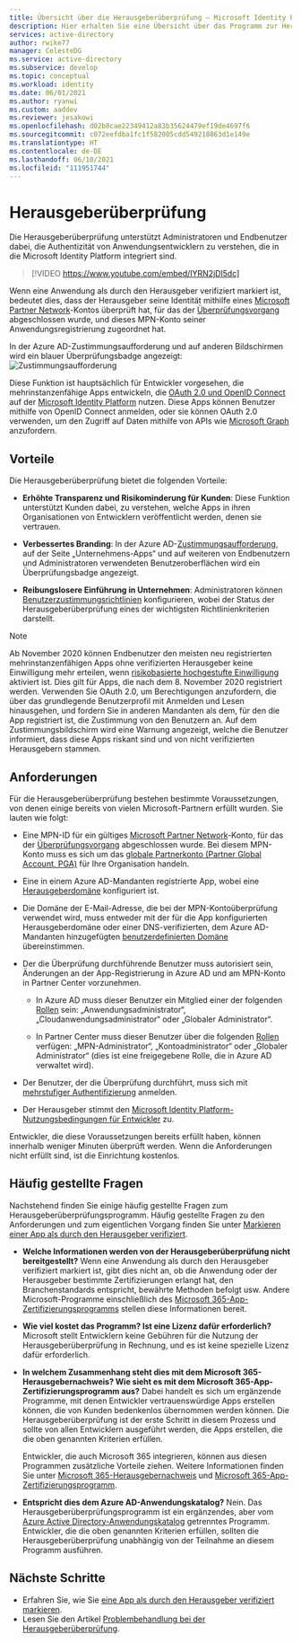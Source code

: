 ```yaml
---
title: Übersicht über die Herausgeberüberprüfung – Microsoft Identity Platform | Azure
description: Hier erhalten Sie eine Übersicht über das Programm zur Herausgeberüberprüfung für die Microsoft Identity Platform. Darin werden die Vorteile, die Programmanforderungen und häufig gestellte Fragen aufgeführt. Wenn eine Anwendung als durch den Herausgeber verifiziert markiert ist, bedeutet dies, dass der Herausgeber seine Identität mithilfe eines Microsoft Partner Network-Kontos überprüft hat, für das der Überprüfungsvorgang abgeschlossen wurde, und dieses MPN-Konto seiner Anwendungsregistrierung zugeordnet hat.
services: active-directory
author: rwike77
manager: CelesteDG
ms.service: active-directory
ms.subservice: develop
ms.topic: conceptual
ms.workload: identity
ms.date: 06/01/2021
ms.author: ryanwi
ms.custom: aaddev
ms.reviewer: jesakowi
ms.openlocfilehash: d02b8cae22349412a83b35624479ef19de4697f6
ms.sourcegitcommit: c072eefdba1fc1f582005cdd549218863d1e149e
ms.translationtype: HT
ms.contentlocale: de-DE
ms.lasthandoff: 06/10/2021
ms.locfileid: "111951744"
---
```

# <a name="publisher-verification"></a>Herausgeberüberprüfung

Die Herausgeberüberprüfung unterstützt Administratoren und Endbenutzer dabei, die Authentizität von Anwendungsentwicklern zu verstehen, die in die Microsoft Identity Platform integriert sind. 

> [!VIDEO https://www.youtube.com/embed/IYRN2jDl5dc]

Wenn eine Anwendung als durch den Herausgeber verifiziert markiert ist, bedeutet dies, dass der Herausgeber seine Identität mithilfe eines [Microsoft Partner Network](https://partner.microsoft.com/membership)-Kontos überprüft hat, für das der [Überprüfungsvorgang](/partner-center/verification-responses) abgeschlossen wurde, und dieses MPN-Konto seiner Anwendungsregistrierung zugeordnet hat. 

In der Azure AD-Zustimmungsaufforderung und auf anderen Bildschirmen wird ein blauer Überprüfungsbadge angezeigt: ![Zustimmungsaufforderung](./media/publisher-verification-overview/consent-prompt.png)

Diese Funktion ist hauptsächlich für Entwickler vorgesehen, die mehrinstanzenfähige Apps entwickeln, die [OAuth 2.0 und OpenID Connect](active-directory-v2-protocols.md) auf der [Microsoft Identity Platform](v2-overview.md) nutzen. Diese Apps können Benutzer mithilfe von OpenID Connect anmelden, oder sie können OAuth 2.0 verwenden, um den Zugriff auf Daten mithilfe von APIs wie [Microsoft Graph](https://developer.microsoft.com/graph/) anzufordern.

## <a name="benefits"></a>Vorteile
Die Herausgeberüberprüfung bietet die folgenden Vorteile:
- **Erhöhte Transparenz und Risikominderung für Kunden**: Diese Funktion unterstützt Kunden dabei, zu verstehen, welche Apps in ihren Organisationen von Entwicklern veröffentlicht werden, denen sie vertrauen. 

- **Verbessertes Branding**: In der Azure AD-[Zustimmungsaufforderung](application-consent-experience.md), auf der Seite „Unternehmens-Apps“ und auf weiteren von Endbenutzern und Administratoren verwendeten Benutzeroberflächen wird ein Überprüfungsbadge angezeigt. 

- **Reibungslosere Einführung in Unternehmen**: Administratoren können [Benutzerzustimmungsrichtlinien](../manage-apps/configure-user-consent.md) konfigurieren, wobei der Status der Herausgeberüberprüfung eines der wichtigsten Richtlinienkriterien darstellt.

> [!NOTE]
> Ab November 2020 können Endbenutzer den meisten neu registrierten mehrinstanzenfähigen Apps ohne verifizierten Herausgeber keine Einwilligung mehr erteilen, wenn [risikobasierte hochgestufte Einwilligung](../manage-apps/configure-user-consent.md#risk-based-step-up-consent) aktiviert ist. Dies gilt für Apps, die nach dem 8. November 2020 registriert werden. Verwenden Sie OAuth 2.0, um Berechtigungen anzufordern, die über das grundlegende Benutzerprofil mit Anmelden und Lesen hinausgehen, und fordern Sie in anderen Mandanten als dem, für den die App registriert ist, die Zustimmung von den Benutzern an. Auf dem Zustimmungsbildschirm wird eine Warnung angezeigt, welche die Benutzer informiert, dass diese Apps riskant sind und von nicht verifizierten Herausgebern stammen.    

## <a name="requirements"></a>Anforderungen
Für die Herausgeberüberprüfung bestehen bestimmte Voraussetzungen, von denen einige bereits von vielen Microsoft-Partnern erfüllt wurden. Sie lauten wie folgt: 

-  Eine MPN-ID für ein gültiges [Microsoft Partner Network](https://partner.microsoft.com/membership)-Konto, für das der [Überprüfungsvorgang](/partner-center/verification-responses) abgeschlossen wurde. Bei diesem MPN-Konto muss es sich um das [globale Partnerkonto (Partner Global Account, PGA)](/partner-center/account-structure#the-top-level-is-the-partner-global-account-pga) für Ihre Organisation handeln. 

-  Eine in einem Azure AD-Mandanten registrierte App, wobei eine [Herausgeberdomäne](howto-configure-publisher-domain.md) konfiguriert ist.

-  Die Domäne der E-Mail-Adresse, die bei der MPN-Kontoüberprüfung verwendet wird, muss entweder mit der für die App konfigurierten Herausgeberdomäne oder einer DNS-verifizierten, dem Azure AD-Mandanten hinzugefügten [benutzerdefinierten Domäne](../fundamentals/add-custom-domain.md) übereinstimmen. 

-  Der die Überprüfung durchführende Benutzer muss autorisiert sein, Änderungen an der App-Registrierung in Azure AD und am MPN-Konto in Partner Center vorzunehmen. 

    -  In Azure AD muss dieser Benutzer ein Mitglied einer der folgenden [Rollen](../roles/permissions-reference.md) sein: „Anwendungsadministrator“, „Cloudanwendungsadministrator“ oder „Globaler Administrator“. 

    -  In Partner Center muss dieser Benutzer über die folgenden [Rollen](/partner-center/permissions-overview) verfügen: „MPN-Administrator“, „Kontoadministrator“ oder „Globaler Administrator“ (dies ist eine freigegebene Rolle, die in Azure AD verwaltet wird).
    
-  Der Benutzer, der die Überprüfung durchführt, muss sich mit [mehrstufiger Authentifizierung](../authentication/howto-mfa-getstarted.md) anmelden.

-  Der Herausgeber stimmt den [Microsoft Identity Platform-Nutzungsbedingungen für Entwickler](/legal/microsoft-identity-platform/terms-of-use) zu.

Entwickler, die diese Voraussetzungen bereits erfüllt haben, können innerhalb weniger Minuten überprüft werden. Wenn die Anforderungen nicht erfüllt sind, ist die Einrichtung kostenlos. 

## <a name="frequently-asked-questions"></a>Häufig gestellte Fragen 
Nachstehend finden Sie einige häufig gestellte Fragen zum Herausgeberüberprüfungsprogramm. Häufig gestellte Fragen zu den Anforderungen und zum eigentlichen Vorgang finden Sie unter [Markieren einer App als durch den Herausgeber verifiziert](mark-app-as-publisher-verified.md).

- **Welche Informationen werden von der Herausgeberüberprüfung __nicht__ bereitgestellt?**  Wenn eine Anwendung als durch den Herausgeber verifiziert markiert ist, gibt dies nicht an, ob die Anwendung oder der Herausgeber bestimmte Zertifizierungen erlangt hat, den Branchenstandards entspricht, bewährte Methoden befolgt usw. Andere Microsoft-Programme einschließlich des [Microsoft 365-App-Zertifizierungsprogramms](/microsoft-365-app-certification/overview) stellen diese Informationen bereit.

- **Wie viel kostet das Programm? Ist eine Lizenz dafür erforderlich?** Microsoft stellt Entwicklern keine Gebühren für die Nutzung der Herausgeberüberprüfung in Rechnung, und es ist keine spezielle Lizenz dafür erforderlich. 

- **In welchem Zusammenhang steht dies mit dem Microsoft 365-Herausgebernachweis? Wie sieht es mit dem Microsoft 365-App-Zertifizierungsprogramm aus?** Dabei handelt es sich um ergänzende Programme, mit denen Entwickler vertrauenswürdige Apps erstellen können, die von Kunden bedenkenlos übernommen werden können. Die Herausgeberüberprüfung ist der erste Schritt in diesem Prozess und sollte von allen Entwicklern ausgeführt werden, die Apps erstellen, die die oben genannten Kriterien erfüllen. 

  Entwickler, die auch Microsoft 365 integrieren, können aus diesen Programmen zusätzliche Vorteile ziehen. Weitere Informationen finden Sie unter [Microsoft 365-Herausgebernachweis](/microsoft-365-app-certification/docs/attestation) und [Microsoft 365-App-Zertifizierungsprogramm](/microsoft-365-app-certification/docs/certification). 

- **Entspricht dies dem Azure AD-Anwendungskatalog?** Nein. Das Herausgeberüberprüfungsprogramm ist ein ergänzendes, aber vom [Azure Active Directory-Anwendungskatalog](v2-howto-app-gallery-listing.md) getrenntes Programm. Entwickler, die die oben genannten Kriterien erfüllen, sollten die Herausgeberüberprüfung unabhängig von der Teilnahme an diesem Programm ausführen. 

## <a name="next-steps"></a>Nächste Schritte
* Erfahren Sie, wie Sie [eine App als durch den Herausgeber verifiziert markieren](mark-app-as-publisher-verified.md).
* Lesen Sie den Artikel [Problembehandlung bei der Herausgeberüberprüfung](troubleshoot-publisher-verification.md).